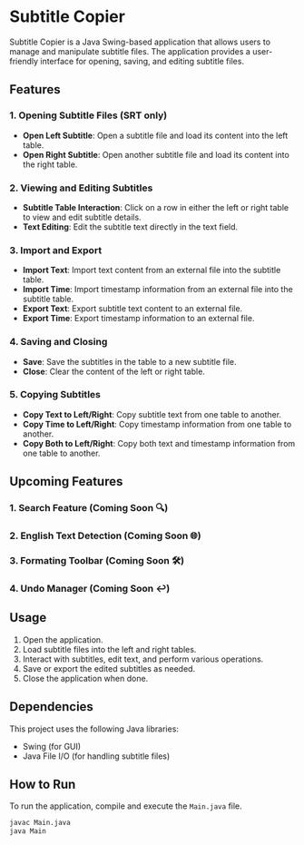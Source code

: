 # Subtitle Copier

Subtitle Copier is a Java Swing-based application that allows users to manage and manipulate subtitle files. The application provides a user-friendly interface for opening, saving, and editing subtitle files.

## Features

### 1. Opening Subtitle Files (SRT only)

- **Open Left Subtitle**: Open a subtitle file and load its content into the left table.
- **Open Right Subtitle**: Open another subtitle file and load its content into the right table.

### 2. Viewing and Editing Subtitles

- **Subtitle Table Interaction**: Click on a row in either the left or right table to view and edit subtitle details.
- **Text Editing**: Edit the subtitle text directly in the text field.

### 3. Import and Export

- **Import Text**: Import text content from an external file into the subtitle table.
- **Import Time**: Import timestamp information from an external file into the subtitle table.
- **Export Text**: Export subtitle text content to an external file.
- **Export Time**: Export timestamp information to an external file.

### 4. Saving and Closing

- **Save**: Save the subtitles in the table to a new subtitle file.
- **Close**: Clear the content of the left or right table.

### 5. Copying Subtitles

- **Copy Text to Left/Right**: Copy subtitle text from one table to another.
- **Copy Time to Left/Right**: Copy timestamp information from one table to another.
- **Copy Both to Left/Right**: Copy both text and timestamp information from one table to another.

## Upcoming Features

### 1. Search Feature (Coming Soon 🔍)
### 2. English Text Detection (Coming Soon 🌐)
### 3. Formating Toolbar (Coming Soon 🛠️)
### 4. Undo Manager (Coming Soon ↩️)

## Usage

1. Open the application.
2. Load subtitle files into the left and right tables.
3. Interact with subtitles, edit text, and perform various operations.
4. Save or export the edited subtitles as needed.
5. Close the application when done.

## Dependencies

This project uses the following Java libraries:

- Swing (for GUI)
- Java File I/O (for handling subtitle files)

## How to Run

To run the application, compile and execute the `Main.java` file.

```bash
javac Main.java
java Main
